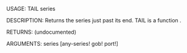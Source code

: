 USAGE:
     TAIL series 

DESCRIPTION:
     Returns the series just past its end.
     TAIL is a function .

RETURNS:
    (undocumented)

ARGUMENTS:
    series [any-series! gob! port!]

